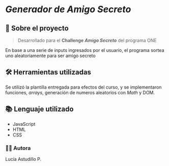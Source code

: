 # <em> Generador de Amigo Secreto </em>
## 📁 Sobre el proyecto
> Desarrollado para el **Challenge _Amigo Secreto_** del programa ONE

En base a una serie de inputs ingresados por el usuario, el programa sortea uno aleatoriamente para ser amigo secreto
## 🛠️ Herramientas utilizadas
Se utilizó la plantilla entregada para efectos del curso, y se implementaron funciones, _arrays_, generación de numeros aleatorios con _Math_
y DOM.
## 📚 Lenguaje utilizado 
+ JavaScript
+ HTML
+ CSS
### 👨‍💻 Autora
Lucía Astudillo P.
